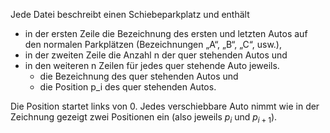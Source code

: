 Jede Datei beschreibt einen Schiebeparkplatz und enthält

  * in der ersten Zeile die Bezeichnung des ersten und letzten Autos
    auf den normalen Parkplätzen (Bezeichnungen „A“, „B“, „C“, usw.),
  * in der zweiten Zeile die Anzahl n der quer stehenden Autos und
  * in den weiteren n Zeilen für jedes quer stehende Auto jeweils.
    * die Bezeichnung des quer stehenden Autos und
    * die Position p_i des quer stehenden Autos.

Die Position startet links von 0. Jedes verschiebbare Auto nimmt wie in
der Zeichnung gezeigt zwei Positionen ein (also jeweils $p_i$ und $p_{i + 1}$).
